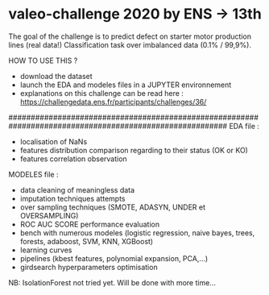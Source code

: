 # valeo-challenge 2020 by ENS -> 13th

The goal of the challenge is to predict defect on starter motor production lines (real data!)
Classification task over imbalanced data (0.1% / 99,9%).

HOW TO USE THIS ?
- download the dataset
- launch the EDA and modeles files in a JUPYTER environnement
- explanations on this challenge can be read here : https://challengedata.ens.fr/participants/challenges/36/

#########################################################################################################
EDA file : 
- localisation of NaNs
- features distribution comparison regarding to their status (OK or KO)
- features correlation observation

MODELES file : 
- data cleaning of meaningless data
- imputation techniques attempts
- over sampling techniques (SMOTE, ADASYN, UNDER et OVERSAMPLING)
- ROC AUC SCORE performance evaluation
- bench with numerous modeles (logistic regression, naive bayes, trees, forests, adaboost, SVM, KNN, XGBoost)
- learning curves
- pipelines (kbest features, polynomial expansion, PCA,...)
- girdsearch hyperparameters optimisation

NB: IsolationForest not tried yet. Will be done with more time...
